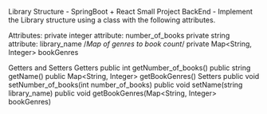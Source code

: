 Library Structure - SpringBoot + React Small Project
BackEnd - Implement the Library structure using a class with the following attributes.

Attributes:
	private integer attribute: number_of_books
	private string attribute: library_name
	/*Map of genres to book count*/
	private Map<String, Integer> bookGenres	

Getters and Setters
	Getters
		public int getNumber_of_books()
		public string getName()
		public Map<String, Integer> getBookGenres()
	Setters
		public void setNumber_of_books(int number_of_books)
		public void setName(string library_name)
		public void getBookGenres(Map<String, Integer> bookGenres)